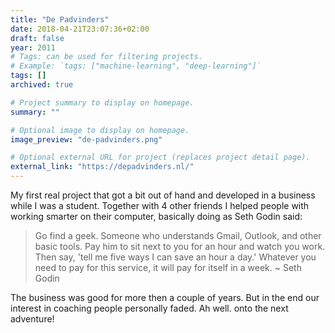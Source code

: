 ```yaml
---
title: "De Padvinders"
date: 2018-04-21T23:07:36+02:00
draft: false
year: 2011
# Tags: can be used for filtering projects.
# Example: `tags: ["machine-learning", "deep-learning"]`
tags: []
archived: true 

# Project summary to display on homepage.
summary: ""

# Optional image to display on homepage.
image_preview: "de-padvinders.png"

# Optional external URL for project (replaces project detail page).
external_link: "https://depadvinders.nl/"
---
```


My first real project that got a bit out of hand and developed in a business while I was a student. Together with 4 other friends I helped people with working smarter on their computer, basically doing as Seth Godin said: 

> Go find a geek. Someone who understands Gmail, Outlook, and other basic tools. Pay him to sit next to you for an hour and watch you work. Then say, 'tell me five ways I can save an hour a day.' Whatever you need to pay for this service, it will pay for itself in a week. ~ Seth Godin

The business was good for more then a couple of years. But in the end our interest in coaching people personally faded. Ah well. onto the next adventure!